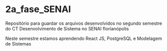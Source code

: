# 2a_fase_SENAI
Repositório para guardar os arquivos desenvolvidos no segundo semestre do CT Desenvolvimento de Sistema no SENAI florianópolis

Neste semestre estamos aprendendo React JS, PostgreSQL e Modelagem de Sistemas
